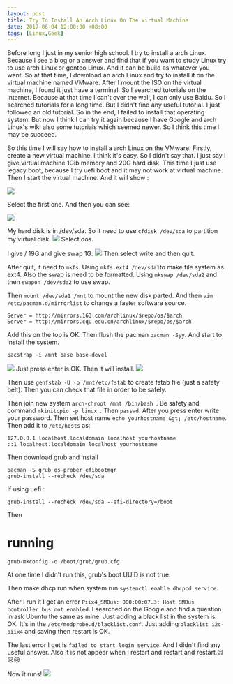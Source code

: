 ```yaml
---
layout: post
title: Try To Install An Arch Linux On The Virtual Machine
date: 2017-06-04 12:00:00 +08:00
tags: [Linux,Geek]
---
```


Before long I just in my senior high school. I try to install a arch Linux. Because I see a blog or a answer and find that if you want to study Linux try to use arch Linux or gentoo Linux. And it can be build as whatever you want. So at that time, I download an arch Linux and try to install it on the virtual machine named VMware. After I mount the ISO on the virtual machine, I found it just have a terminal. So I searched tutorials on the internet. Because at that time I can't over the wall, I can only use Baidu. So I searched tutorials for a long time. But I didn't find any useful tutorial. I just followed an old tutorial. So in the end, I failed to install that operating system. But now I think I can try it again because I have Google and arch Linux's wiki also some tutorials which seemed newer. So I think this time I may be succeed.

So this time I will say how to install a arch Linux on the VMware. Firstly, create a new virtual machine. I think it's easy. So I didn't say that. I just say I give virtual machine 1Gib memory and 20G hard disk. This time I just use legacy boot, because I try uefi boot and it may not work at virtual machine. Then I start the virtual machine. And it will show :

![](http://softlab.sdut.edu.cn/blog/yinjunbo/wp-content/uploads/sites/16/2017/06/boot.png)

Select the first one. And then you can see:

![](http://softlab.sdut.edu.cn/blog/yinjunbo/wp-content/uploads/sites/16/2017/06/run.png)

My hard disk is in /dev/sda.
So it need to use `cfdisk /dev/sda` to partition my virtual disk.
![](http://softlab.sdut.edu.cn/blog/yinjunbo/wp-content/uploads/sites/16/2017/06/cfdisk_select.png)
Select dos.

I give / 19G and give swap 1G.
![](http://softlab.sdut.edu.cn/blog/yinjunbo/wp-content/uploads/sites/16/2017/06/cfdisk_fin.png)
Then select write and then quit.

After quit, it need to `mkfs`. Using `mkfs.ext4 /dev/sda1`to make file system as ext4. Also the swap is need to be formatted. Using `mkswap /dev/sda2` and then `swapon /dev/sda2` to use swap.

Then `mount /dev/sda1 /mnt` to mount the new disk parted. And then `vim /etc/pacman.d/mirrorlist` to change a faster software source.

```
Server = http://mirrors.163.com/archlinux/$repo/os/$arch
Server = http://mirrors.cqu.edu.cn/archlinux/$repo/os/$arch
```

Add this on the top is OK.
Then flush the pacman `pacman -Syy`.
And start to install the system.

```
pacstrap -i /mnt base base-devel
```
![](http://softlab.sdut.edu.cn/blog/yinjunbo/wp-content/uploads/sites/16/2017/06/install_default.png)
Just press enter is OK. Then it will install.
![](http://softlab.sdut.edu.cn/blog/yinjunbo/wp-content/uploads/sites/16/2017/06/install_default_all.png)

Then use `genfstab -U -p /mnt/etc/fstab` to create fstab file (just a safety belt).
Then you can check that file in order to be safely.

Then join new system `arch-chroot /mnt /bin/bash `. Be safety and command `mkinitcpio -p linux `. Then `passwd`. After you press enter write your password. Then set host name `echo yourhostname &gt; /etc/hostname`. Then add it to `/etc/hosts` as:

```
127.0.0.1 localhost.localdomain localhost yourhostname
::1 localhost.localdomain localhost yourhostname
```

Then download grub and install

```
pacman -S grub os-prober efibootmgr
grub-install --recheck /dev/sda
```

If using uefi :
```
grub-install --recheck /dev/sda --efi-directory=/boot
```

Then
# running

```
grub-mkconfig -o /boot/grub/grub.cfg
```

At one time I didn't run this, grub's boot UUID is not true.

Then make dhcp run when system run `systemctl enable dhcpcd.service`.

After I run it I get an error `Piix4_SMBus: 000:00:07.3: Host SMBus controller bus not enabled`. I searched on the Google and find a question in ask Ubuntu the same as mine. Just adding a black list in the system is OK. It's in the `/etc/modprobe.d/blacklist.conf`. Just adding `blacklist i2c-piix4` and saving then restart is OK.

The last error I get is `failed to start login service`. And I didn't find any useful answer. Also it is not appear when I restart and restart and restart.😥😥😥

Now it runs!
![](http://softlab.sdut.edu.cn/blog/yinjunbo/wp-content/uploads/sites/16/2017/06/sucess.png)
